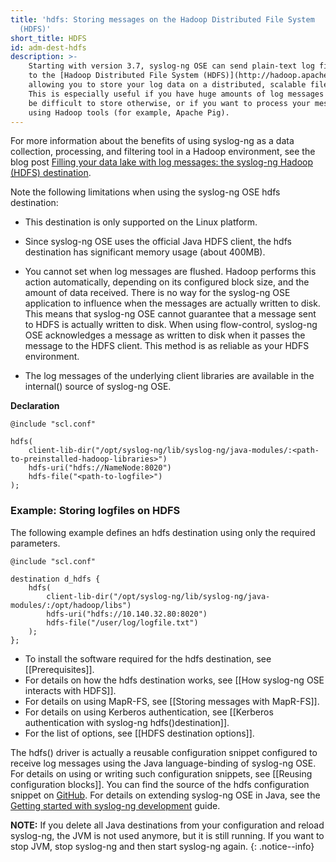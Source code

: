 ```yaml
---
title: 'hdfs: Storing messages on the Hadoop Distributed File System
  (HDFS)'
short_title: HDFS
id: adm-dest-hdfs
description: >-
    Starting with version 3.7, syslog-ng OSE can send plain-text log files
    to the [Hadoop Distributed File System (HDFS)](http://hadoop.apache.org/),
    allowing you to store your log data on a distributed, scalable file system.
    This is especially useful if you have huge amounts of log messages that would
    be difficult to store otherwise, or if you want to process your messages 
    using Hadoop tools (for example, Apache Pig).
---
```


For more information about the benefits of using syslog-ng as a data
collection, processing, and filtering tool in a Hadoop environment, see
the blog post [Filling your data lake with log messages: the syslog-ng Hadoop (HDFS)
destination](https://syslog-ng.com/blog/filling-your-data-lake-with-log-messages-the-syslog-ng-hadoop-hdfs-destination/).

Note the following limitations when using the syslog-ng OSE hdfs
destination:

- This destination is only supported on the Linux platform.

- Since syslog-ng OSE uses the official Java HDFS client, the hdfs
    destination has significant memory usage (about 400MB).

- You cannot set when log messages are flushed. Hadoop performs this
    action automatically, depending on its configured block size, and
    the amount of data received. There is no way for the syslog-ng OSE
    application to influence when the messages are actually written to
    disk. This means that syslog-ng OSE cannot guarantee that a message
    sent to HDFS is actually written to disk. When using flow-control,
    syslog-ng OSE acknowledges a message as written to disk when it
    passes the message to the HDFS client. This method is as reliable as
    your HDFS environment.

- The log messages of the underlying client libraries are available in
    the internal() source of syslog-ng OSE.

**Declaration**

```config
@include "scl.conf"

hdfs(
    client-lib-dir("/opt/syslog-ng/lib/syslog-ng/java-modules/:<path-to-preinstalled-hadoop-libraries>")
    hdfs-uri("hdfs://NameNode:8020")
    hdfs-file("<path-to-logfile>")
);
```

### Example: Storing logfiles on HDFS

The following example defines an hdfs destination using only the
required parameters.

```config
@include "scl.conf"

destination d_hdfs {
    hdfs(
        client-lib-dir("/opt/syslog-ng/lib/syslog-ng/java-modules/:/opt/hadoop/libs")
        hdfs-uri("hdfs://10.140.32.80:8020")
        hdfs-file("/user/log/logfile.txt")
    );
};
```

- To install the software required for the hdfs destination, see
    [[Prerequisites]].
- For details on how the hdfs destination works, see
    [[How syslog-ng OSE interacts with HDFS]].
- For details on using MapR-FS, see
    [[Storing messages with MapR-FS]].
- For details on using Kerberos authentication, see
    [[Kerberos authentication with syslog-ng hdfs()destination]].
- For the list of options, see
    [[HDFS destination options]].

The hdfs() driver is actually a reusable configuration snippet
configured to receive log messages using the Java language-binding of
syslog-ng OSE. For details on using or writing such configuration
snippets, see [[Reusing configuration blocks]].
You can find the source of the hdfs configuration snippet on
[GitHub](https://github.com/syslog-ng/syslog-ng/blob/master/scl/hdfs/plugin.conf).
For details on extending syslog-ng OSE in Java, see the [Getting started
with syslog-ng development](https://syslog-ng.gitbooks.io/getting-started/content/chapters/chapter_5/section_2.html)
guide.

**NOTE:** If you delete all Java destinations from your configuration and
reload syslog-ng, the JVM is not used anymore, but it is still running.
If you want to stop JVM, stop syslog-ng and then start syslog-ng again.
{: .notice--info}
